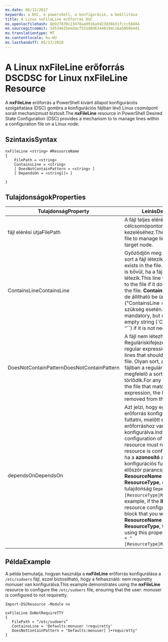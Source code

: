 ```yaml
---
ms.date: 06/12/2017
keywords: a DSC, a powershell, a konfiguráció, a beállítása
title: A Linux nxFileLine erőforrás DSC
ms.openlocfilehash: 6b927839c23478aa9916a5d23836b31fccc58484
ms.sourcegitcommit: 54534635eedacf531d8d6344019dc16a50b8b441
ms.translationtype: MT
ms.contentlocale: hu-HU
ms.lasthandoff: 05/17/2018
---
```

# <a name="dsc-for-linux-nxfileline-resource"></a><span data-ttu-id="93210-103">A Linux nxFileLine erőforrás DSC</span><span class="sxs-lookup"><span data-stu-id="93210-103">DSC for Linux nxFileLine Resource</span></span>

<span data-ttu-id="93210-104">A **nxFileLine** erőforrás a PowerShell kívánt állapot konfigurációs szolgáltatása (DSC) gombra a konfigurációs fájlban lévő Linux csomópont sorait mechanizmust biztosít.</span><span class="sxs-lookup"><span data-stu-id="93210-104">The **nxFileLine** resource in PowerShell Desired State Configuration (DSC) provides a mechanism to to manage lines within a configuration file on a Linux node.</span></span>

## <a name="syntax"></a><span data-ttu-id="93210-105">Szintaxis</span><span class="sxs-lookup"><span data-stu-id="93210-105">Syntax</span></span>

```
nxFileLine <string> #ResourceName
{
    FilePath = <string>
    ContainsLine = <string>
    [ DoesNotContainPattern = <string> ]
    [ DependsOn = <string[]> ]

}
```

## <a name="properties"></a><span data-ttu-id="93210-106">Tulajdonságok</span><span class="sxs-lookup"><span data-stu-id="93210-106">Properties</span></span>

|  <span data-ttu-id="93210-107">Tulajdonság</span><span class="sxs-lookup"><span data-stu-id="93210-107">Property</span></span> |  <span data-ttu-id="93210-108">Leírás</span><span class="sxs-lookup"><span data-stu-id="93210-108">Description</span></span> |
|---|---|
| <span data-ttu-id="93210-109">fájl elérési útja</span><span class="sxs-lookup"><span data-stu-id="93210-109">FilePath</span></span>| <span data-ttu-id="93210-110">A fájl teljes elérési útja a célcsomóponton sorainak kezeléséhez.</span><span class="sxs-lookup"><span data-stu-id="93210-110">The full path to the file to manage lines in on the target node.</span></span>|
| <span data-ttu-id="93210-111">ContainsLine</span><span class="sxs-lookup"><span data-stu-id="93210-111">ContainsLine</span></span>| <span data-ttu-id="93210-112">Győződjön meg arról, hogy egy sort a fájl létezik.</span><span class="sxs-lookup"><span data-stu-id="93210-112">A line to ensure exists in the file.</span></span> <span data-ttu-id="93210-113">Ezt a sort a fájl is bővül, ha a fájl nem létezik.</span><span class="sxs-lookup"><span data-stu-id="93210-113">This line will be appended to the file if it does not exist in the file.</span></span> <span data-ttu-id="93210-114">**ContainsLine** kötelező, de állítható be üres karakterlánc ("ContainsLine =" ") nincs szükség esetén.</span><span class="sxs-lookup"><span data-stu-id="93210-114">**ContainsLine** is mandatory, but can be set to an empty string (\`ContainsLine = ‘’\`\`) if it is not needed.</span></span>|
| <span data-ttu-id="93210-115">DoesNotContainPattern</span><span class="sxs-lookup"><span data-stu-id="93210-115">DoesNotContainPattern</span></span>| <span data-ttu-id="93210-116">A fájl nem létezhet sorok Reguláriskifejezés-mintának.</span><span class="sxs-lookup"><span data-stu-id="93210-116">A regular expression pattern for lines that should not exist in the file.</span></span> <span data-ttu-id="93210-117">Olyan sort, amely létezik a fájlban a reguláris kifejezésnek megfelelő a sort a fájl törlődik.</span><span class="sxs-lookup"><span data-stu-id="93210-117">For any lines that exist in the file that match this regular expression, the line will be removed from the file.</span></span>|
| <span data-ttu-id="93210-118">dependsOn</span><span class="sxs-lookup"><span data-stu-id="93210-118">DependsOn</span></span> | <span data-ttu-id="93210-119">Azt jelzi, hogy egy másik erőforrás konfigurációjának kell futtatni, mielőtt ehhez az erőforráshoz van konfigurálva.</span><span class="sxs-lookup"><span data-stu-id="93210-119">Indicates that the configuration of another resource must run before this resource is configured.</span></span> <span data-ttu-id="93210-120">Például ha a **azonosító** az erőforrás konfigurációs futtatni kívánt először parancsprogramblokkja **ResourceName** és annak típusa **ResourceType**, ez a szintaxis a tulajdonság `DependsOn = "[ResourceType]ResourceName"`.</span><span class="sxs-lookup"><span data-stu-id="93210-120">For example, if the **ID** of the resource configuration script block that you want to run first is **ResourceName** and its type is **ResourceType**, the syntax for using this property is `DependsOn = "[ResourceType]ResourceName"`.</span></span>|

## <a name="example"></a><span data-ttu-id="93210-121">Példa</span><span class="sxs-lookup"><span data-stu-id="93210-121">Example</span></span>

<span data-ttu-id="93210-122">A példa bemutatja, hogyan használja a **nxFileLine** erőforrás konfigurálása a `/etc/sudoers` fájl, ezzel biztosítható, hogy a felhasználó: nem requiretty monuser van konfigurálva.</span><span class="sxs-lookup"><span data-stu-id="93210-122">This example demonstrates using the **nxFileLine** resource to configure the `/etc/sudoers` file, ensuring that the user: monuser is configured to not requiretty.</span></span>

```
Import-DSCResource -Module nx

nxFileLine DoNotRequireTTY
{
   FilePath = “/etc/sudoers”
   ContainsLine = 'Defaults:monuser !requiretty'
   DoesNotContainPattern = "Defaults:monuser[ ]+requiretty"
}
```